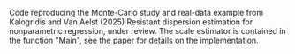 Code reproducing the Monte-Carlo study and real-data example from Kalogridis and Van Aelst (2025) Resistant dispersion estimation for nonparametric regression, under review.
The scale estimator is contained in the function "Main", see the paper for details on the implementation.
